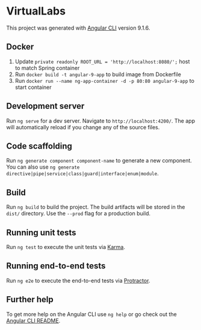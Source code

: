 # VirtualLabs

This project was generated with [Angular CLI](https://github.com/angular/angular-cli) version 9.1.6.

## Docker

1. Update `private readonly ROOT_URL = 'http://localhost:8080/';` host to match Spring container
2. Run `docker build -t angular-9-app` to build image from Dockerfile
3. Run `docker run --name ng-app-container -d -p 80:80 angular-9-app` to start container



## Development server

Run `ng serve` for a dev server. Navigate to `http://localhost:4200/`. The app will automatically reload if you change any of the source files.

## Code scaffolding

Run `ng generate component component-name` to generate a new component. You can also use `ng generate directive|pipe|service|class|guard|interface|enum|module`.

## Build

Run `ng build` to build the project. The build artifacts will be stored in the `dist/` directory. Use the `--prod` flag for a production build.

## Running unit tests

Run `ng test` to execute the unit tests via [Karma](https://karma-runner.github.io).

## Running end-to-end tests

Run `ng e2e` to execute the end-to-end tests via [Protractor](http://www.protractortest.org/).

## Further help

To get more help on the Angular CLI use `ng help` or go check out the [Angular CLI README](https://github.com/angular/angular-cli/blob/master/README.md).

